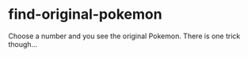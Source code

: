 # find-original-pokemon
Choose a number and you see the original Pokemon. There is one trick though...